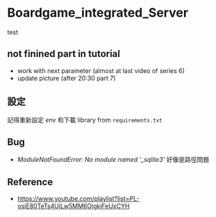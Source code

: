# Boardgame_integrated_Server

test

## not finined part in tutorial

+ work with next parameter (almost at last video of series 6)
+ update picture (after 20:30 part 7)

## 設定

記得重新設定 _env_ 和下載 library from `requirements.txt`

## Bug

+ *ModuleNotFoundError: No module named '_sqlite3'*
好像是路徑問題

## Reference

+ https://www.youtube.com/playlist?list=PL-osiE80TeTs4UjLw5MM6OjgkjFeUxCYH
